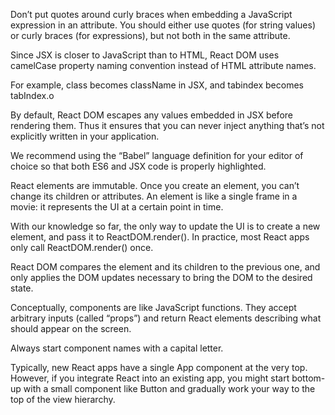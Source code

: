 Don’t put quotes around curly braces when embedding a JavaScript expression in an attribute. You should either use quotes (for string values) or curly braces (for expressions), but not both in the same attribute.

Since JSX is closer to JavaScript than to HTML, React DOM uses camelCase property naming convention instead of HTML attribute names.

For example, class becomes className in JSX, and tabindex becomes tabIndex.o

By default, React DOM escapes any values embedded in JSX before rendering them. Thus it ensures that you can never inject anything that’s not explicitly written in your application.

We recommend using the “Babel” language definition for your editor of choice so that both ES6 and JSX code is properly highlighted.

React elements are immutable. Once you create an element, you can’t change its children or attributes. An element is like a single frame in a movie: it represents the UI at a certain point in time.

With our knowledge so far, the only way to update the UI is to create a new element, and pass it to ReactDOM.render(). In practice, most React apps only call ReactDOM.render() once.

React DOM compares the element and its children to the previous one, and only applies the DOM updates necessary to bring the DOM to the desired state.

Conceptually, components are like JavaScript functions. They accept arbitrary inputs (called “props”) and return React elements describing what should appear on the screen.

Always start component names with a capital letter.

Typically, new React apps have a single App component at the very top. However, if you integrate React into an existing app, you might start bottom-up with a small component like Button and gradually work your way to the top of the view hierarchy.

